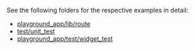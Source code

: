 See the following folders for the respective examples in detail:
- [playground_app/lib/route]
- [test/unit_test]
- [playground_app/test/widget_test]


[playground_app/lib/route]: ../playground_app/lib/route
[test/unit_test]: ../test/unit_test
[playground_app/test/widget_test]: ../playground_app/test/widget_test
